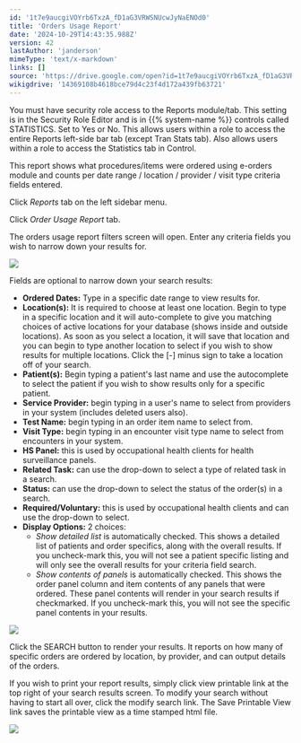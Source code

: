 ```yaml
---
id: '1t7e9aucgiVOYrb6TxzA_fD1aG3VRWSNUcwJyNaENOd0'
title: 'Orders Usage Report'
date: '2024-10-29T14:43:35.988Z'
version: 42
lastAuthor: 'janderson'
mimeType: 'text/x-markdown'
links: []
source: 'https://drive.google.com/open?id=1t7e9aucgiVOYrb6TxzA_fD1aG3VRWSNUcwJyNaENOd0'
wikigdrive: '14369108b4618bce79d4c23f4d172a439fb63721'
---
```

You must have security role access to the Reports module/tab. This setting is in the Security Role Editor and is in {{% system-name %}} controls called STATISTICS. Set to Yes or No. This allows users within a role to access the entire Reports left-side bar tab (except Tran Stats tab). Also allows users within a role to access the Statistics tab in Control.

This report shows what procedures/items were ordered using e-orders module and counts per date range / location / provider / visit type criteria fields entered.

Click *Reports* tab on the left sidebar menu.

Click *Order Usage Report* tab.

The orders usage report filters screen will open. Enter any criteria fields you wish to narrow down your results for.

![](../orders-usage-report.assets/3e902fb52705f8a16c0db46f1794efa9.png)

Fields are optional to narrow down your search results:

* <strong>Ordered Dates:</strong> Type in a specific date range to view results for.
* <strong>Location(s):</strong> It is required to choose at least one location. Begin to type in a specific location and it will auto-complete to give you matching choices of active locations for your database (shows inside and outside locations). As soon as you select a location, it will save that location and you can begin to type another location to select if you wish to show results for multiple locations. Click the [-] minus sign to take a location off of your search.
* <strong>Patient(s):</strong> Begin typing a patient's last name and use the autocomplete to select the patient if you wish to show results only for a specific patient.
* <strong>Service Provider:</strong> begin typing in a user's name to select from providers in your system (includes deleted users also).
* <strong>Test Name:</strong> begin typing in an order item name to select from.
* <strong>Visit Type:</strong> begin typing in an encounter visit type name to select from encounters in your system.
* <strong>HS Panel:</strong> this is used by occupational health clients for health surveillance panels.
* <strong>Related Task:</strong> can use the drop-down to select a type of related task in a search.
* <strong>Status:</strong> can use the drop-down to select the status of the order(s) in a search.
* <strong>Required/Voluntary:</strong> this is used by occupational health clients and can use the drop-down to select.
* <strong>Display Options:</strong> 2 choices:
    * <em>Show detailed list</em> is automatically checked. This shows a detailed list of patients and order specifics, along with the overall results. If you uncheck-mark this, you will not see a patient specific listing and will only see the overall results for your criteria field search.
    * <em>Show contents of panels</em> is automatically checked. This shows the order panel column and item contents of any panels that were ordered. These panel contents will render in your search results if checkmarked. If you uncheck-mark this, you will not see the specific panel contents in your results.

![](../orders-usage-report.assets/fbceade325d80bea3994cbdbc0e21c47.png)

Click the SEARCH button to render your results. It reports on how many of specific orders are ordered by location, by provider, and can output details of the orders.

If you wish to print your report results, simply click view printable link at the top right of your search results screen. To modify your search without having to start all over, click the modify search link. The Save Printable View link saves the printable view as a time stamped html file.

![](../orders-usage-report.assets/ef16360e7ddb52eeb1e1eb8e77da6ed0.png)
